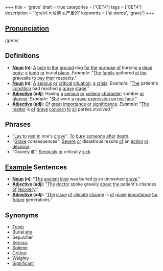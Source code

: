 +++
title = 'grave'
draft = true
categories = ['CET4']
tags = ['CET4']
description = '[greiv] n.坟墓 a.严重的'
keywords = ['ai words', 'grave']
+++

## [Pronunciation](/en/post/pronunciation/)
/ɡreɪv/

## Definitions
- **[Noun](/en/post/noun/) (n)**: [A](/en/post/a/) [hole](/en/post/hole/) [in](/en/post/in/) [the](/en/post/the/) [ground](/en/post/ground/) dug [for](/en/post/for/) [the](/en/post/the/) [purpose](/en/post/purpose/) [of](/en/post/of/) burying [a](/en/post/a/) [dead](/en/post/dead/) [body](/en/post/body/); [a](/en/post/a/) [tomb](/en/post/tomb/) [or](/en/post/or/) burial [place](/en/post/place/). _Example_: "[The](/en/post/the/) [family](/en/post/family/) gathered [at](/en/post/at/) [the](/en/post/the/) gravesite [to](/en/post/to/) [pay](/en/post/pay/) [their](/en/post/their/) respects."
- **[Noun](/en/post/noun/) (n)**: [A](/en/post/a/) [serious](/en/post/serious/) [or](/en/post/or/) [critical](/en/post/critical/) [situation](/en/post/situation/); [a](/en/post/a/) [crisis](/en/post/crisis/). _Example_: "[The](/en/post/the/) patient's [condition](/en/post/condition/) had reached [a](/en/post/a/) [grave](/en/post/grave/) [stage](/en/post/stage/)."
- **[Adjective](/en/post/adjective/) (adj)**: Having [a](/en/post/a/) [serious](/en/post/serious/) [or](/en/post/or/) [solemn](/en/post/solemn/) [character](/en/post/character/); somber [or](/en/post/or/) [gloomy](/en/post/gloomy/). _Example_: "[She](/en/post/she/) wore [a](/en/post/a/) [grave](/en/post/grave/) [expression](/en/post/expression/) [on](/en/post/on/) [her](/en/post/her/) [face](/en/post/face/)."
- **[Adjective](/en/post/adjective/) (adj)**: [Of](/en/post/of/) [great](/en/post/great/) [importance](/en/post/importance/) [or](/en/post/or/) [significance](/en/post/significance/). _Example_: "[The](/en/post/the/) [matter](/en/post/matter/) is [of](/en/post/of/) [grave](/en/post/grave/) [concern](/en/post/concern/) [to](/en/post/to/) [all](/en/post/all/) parties involved."

## Phrases
- "[Lay](/en/post/lay/) [to](/en/post/to/) [rest](/en/post/rest/) [in](/en/post/in/) one's [grave](/en/post/grave/)": [To](/en/post/to/) [bury](/en/post/bury/) [someone](/en/post/someone/) [after](/en/post/after/) [death](/en/post/death/).
- "[Grave](/en/post/grave/) consequences": [Severe](/en/post/severe/) [or](/en/post/or/) disastrous results [of](/en/post/of/) an [action](/en/post/action/) [or](/en/post/or/) [decision](/en/post/decision/).
- "Gravely [ill](/en/post/ill/)": [Seriously](/en/post/seriously/) [or](/en/post/or/) critically [sick](/en/post/sick/).

## [Example](/en/post/example/) Sentences
- **[Noun](/en/post/noun/) (n)**: "[The](/en/post/the/) [ancient](/en/post/ancient/) [king](/en/post/king/) was buried [in](/en/post/in/) an unmarked [grave](/en/post/grave/)."
- **[Adjective](/en/post/adjective/) (adj)**: "[The](/en/post/the/) [doctor](/en/post/doctor/) spoke gravely [about](/en/post/about/) [the](/en/post/the/) patient's chances [of](/en/post/of/) [recovery](/en/post/recovery/)."
- **[Adjective](/en/post/adjective/) (adj)**: "[The](/en/post/the/) [issue](/en/post/issue/) [of](/en/post/of/) [climate](/en/post/climate/) [change](/en/post/change/) is [of](/en/post/of/) [grave](/en/post/grave/) [importance](/en/post/importance/) [for](/en/post/for/) [future](/en/post/future/) generations."

## Synonyms
- [Tomb](/en/post/tomb/)
- Burial [site](/en/post/site/)
- Sepulcher
- [Serious](/en/post/serious/)
- [Solemn](/en/post/solemn/)
- [Critical](/en/post/critical/)
- Weighty
- [Significant](/en/post/significant/)
